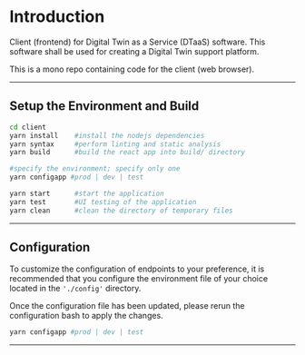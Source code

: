 # Introduction

Client (frontend) for Digital Twin as a Service (DTaaS) software. This software shall be used for creating a Digital Twin support platform.

This is a mono repo containing code for the client (web browser).

---

## Setup the Environment and Build

```bash
cd client
yarn install    #install the nodejs dependencies
yarn syntax     #perform linting and static analysis
yarn build      #build the react app into build/ directory

#specify the environment; specify only one
yarn configapp #prod | dev | test

yarn start      #start the application
yarn test       #UI testing of the application
yarn clean      #clean the directory of temporary files
```

---

## Configuration

To customize the configuration of endpoints to your preference, it is recommended that you configure the environment file of your choice located in the `'./config'` directory.

Once the configuration file has been updated, please rerun the configuration bash to apply the changes.

```bash
yarn configapp #prod | dev | test
```

---
